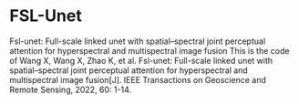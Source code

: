 # FSL-Unet
Fsl-unet: Full-scale linked unet with spatial–spectral joint perceptual attention for hyperspectral and multispectral image fusion
This is the code of Wang X, Wang X, Zhao K, et al. Fsl-unet: Full-scale linked unet with spatial–spectral joint perceptual attention for hyperspectral and multispectral image fusion[J]. IEEE Transactions on Geoscience and Remote Sensing, 2022, 60: 1-14.
